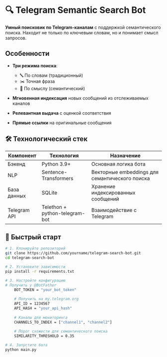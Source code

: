 # 🔍 Telegram Semantic Search Bot

**Умный поисковик по Telegram-каналам** с поддержкой семантического поиска. Находит не только по ключевым словам, но и понимает смысл запросов.

##  Особенности

- **Три режима поиска**:
  - 🔤 По словам (традиционный)
  - ✂️ Точная фраза
  - 🧠 По смыслу (семантический)
  
- **Мгновенная индексация** новых сообщений из отслеживаемых каналов
- **Релевантная выдача** с оценкой соответствия
- **Прямые ссылки** на оригинальные сообщения

## 🛠 Технологический стек

| Компонент       | Технология         | Назначение                          |
|----------------|--------------------|------------------------------------|
| Бэкенд         | Python 3.9+        | Основная логика бота               |
| NLP            | Sentence-Transformers | Векторные embeddings для семантического поиска |
| База данных    | SQLite             | Хранение индексированных сообщений |
| Telegram API   | Telethon + python-telegram-bot | Взаимодействие с Telegram |

## 🚀 Быстрый старт

```bash
# 1. Клонируйте репозиторий
git clone https://github.com/yourname/telegram-search-bot.git
cd telegram-search-bot

# 2. Установите зависимости
pip install -r requirements.txt

# 3. Настройте конфигурацию
# Получить у @BotFather
    BOT_TOKEN = "your_bot_token"  
    
    # Получить на my.telegram.org
    API_ID = 1234567
    API_HASH = "your_api_hash"
    
    # Каналы для мониторинга
    CHANNELS_TO_INDEX = ["channel1", "channel2"]
    
    # Порог схожести для семантического поиска
    SIMILARITY_THRESHOLD = 0.35

# 4. Запустите бота
python main.py